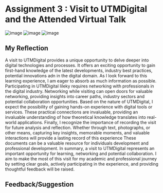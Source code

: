 # Assignment 3 : Visit to UTMDigital and the Attended Virtual Talk  
![image](https://github.com/Mailqeru/assignment-3-TIS/assets/148432122/3470e6f5-11c0-4414-8d2f-848247681f63) ![image](https://github.com/Mailqeru/assignment-3-TIS/assets/148432122/2943e729-a538-430a-aaf9-b4fd11ad53aa) 
![image](https://github.com/Mailqeru/assignment-3-TIS/assets/148432122/3fa01b1c-7a3a-4bfa-b81a-70f19021d2b0)
## My Reflection  
A visit to UTMDigital provides a unique opportunity to delve deeper into digital technologies and processes. It offers an exciting opportunity to gain first-hand knowledge of the latest developments, industry best practices, potential innovations adn in the digital domain. As I look forward to this learning experience, I am eager to absorb as much information as possible. Participating in UTMDigital lileky requires networking with professionals in the digital industry. Networking while visiting can open doors for valuable networking, providing insights into career paths, industry sectors and potential collaboration opportunities. Based on the nature of UTMDigital, I expect the possibility of gaining hands-on experience with digital tools or services. These practical connections are invaluable, providing an invaluable understanding of how theoretical knowledge translates into real-world applications. Finally, I recognize the importance of recording the visit for future analysis and reflection. Whether through text, photographs, or other means, capturing key insights, memorable moments, and valuable interactions will provide a lasting record of this experience These documents can be a valuable resource for individuals development and professional development.
In summary, a visit to UTMDigital represents an important opportunity for learning, networking and potential collaboration. I aim to make the most of this visit for my academic and professional journey by setting clear goals, actively participating in the experience, and providing thoughtful feedback will be raised.
## Feedback/Suggestion  


